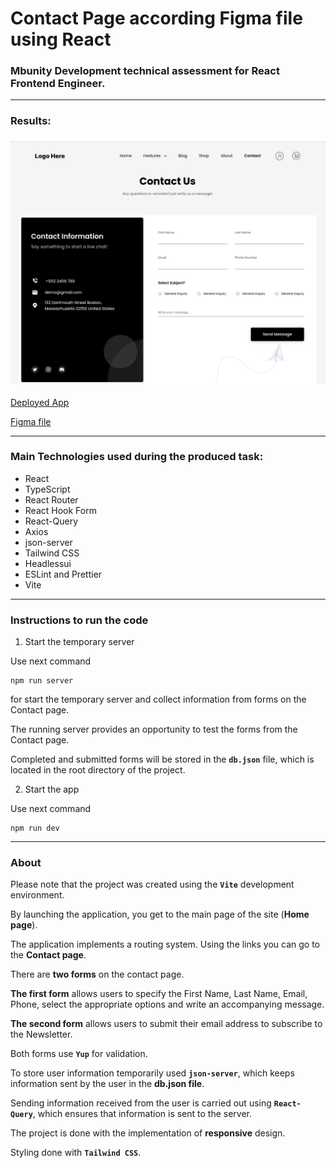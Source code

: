 # Contact Page according Figma file using React

### Mbunity Development technical assessment for React Frontend Engineer.

---

### Results:

### ![Hero](./public/contactPage.png "Hero")

[Deployed App](https://contact-page-bildii.vercel.app "Deployed App")

[Figma file](https://www.figma.com/file/aZzePusQQ4UmsATOeUEPyR/React-Technical-Assessment?t=noAzwJ6tA61IcfCs-0)

---

### Main Technologies used during the produced task:

-   React
-   TypeScript
-   React Router
-   React Hook Form
-   React-Query
-   Axios
-   json-server
-   Tailwind CSS
-   Headlessui
-   ESLint and Prettier
-   Vite

---

### Instructions to run the code

1. Start the temporary server

Use next command

```
npm run server
```

for start the temporary server and collect information from forms on the Contact page.

The running server provides an opportunity to test the forms from the Contact page.

Completed and submitted forms will be stored in the **`db.json`** file, which is located in the root directory of the project.

2. Start the app

Use next command

```
npm run dev
```

---

### About

Please note that the project was created using the **`Vite`** development environment.

By launching the application, you get to the main page of the site (**Home page**).

The application implements a routing system.
Using the links you can go to the **Contact page**.

There are **two forms** on the contact page.

**The first form** allows users to specify the First Name, Last Name, Email, Phone, select the appropriate options and write an accompanying message.

**The second form** allows users to submit their email address to subscribe to the Newsletter.

Both forms use **`Yup`** for validation.

To store user information temporarily used **`json-server`**, which keeps information sent by the user in the **db.json file**.

Sending information received from the user is carried out using **`React-Query`**, which ensures that information is sent to the server.

The project is done with the implementation of **responsive** design.

Styling done with **`Tailwind CSS`**.
